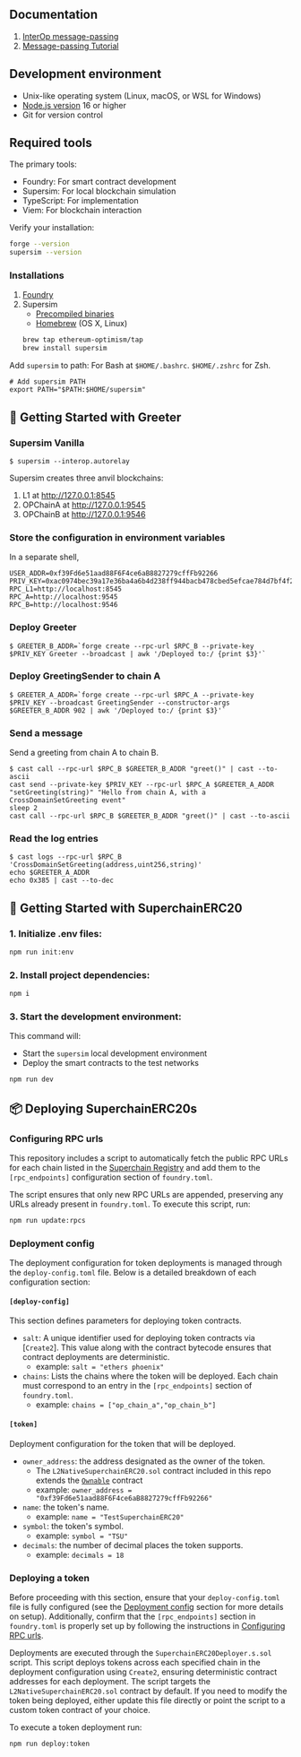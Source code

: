## Documentation
1. [InterOp message-passing](https://docs.optimism.io/stack/interop/message-passing)
2. [Message-passing Tutorial](https://docs.optimism.io/stack/interop/tutorials/message-passing)


## Development environment

- Unix-like operating system (Linux, macOS, or WSL for Windows)
- [Node.js version](https://github.com/Schniz/fnm) 16 or higher
- Git for version control

## Required tools
The primary tools:

- Foundry: For smart contract development
- Supersim: For local blockchain simulation
- TypeScript: For implementation
- Viem: For blockchain interaction

Verify your installation:

```bash
forge --version
supersim --version
```
### Installations
1. [Foundry](https://book.getfoundry.sh/getting-started/installation)
2. Supersim
    - [Precompiled binaries](https://github.com/ethereum-optimism/supersim/releases)
    - [Homebrew](https://brew.sh/) (OS X, Linux)
    ```bash
    brew tap ethereum-optimism/tap
    brew install supersim
    ```

Add `supersim` to path: For Bash at `$HOME/.bashrc`. `$HOME/.zshrc` for Zsh. 
```
# Add supersim PATH
export PATH="$PATH:$HOME/supersim"
```

## 🚀 Getting Started with Greeter

### Supersim Vanilla

```shell
$ supersim --interop.autorelay
```
Supersim creates three anvil blockchains:

1. L1 at http://127.0.0.1:8545
2. OPChainA	at http://127.0.0.1:9545
3. OPChainB	at http://127.0.0.1:9546

### Store the configuration in environment variables
In a separate shell,
```shell
USER_ADDR=0xf39Fd6e51aad88F6F4ce6aB8827279cffFb92266
PRIV_KEY=0xac0974bec39a17e36ba4a6b4d238ff944bacb478cbed5efcae784d7bf4f2ff80
RPC_L1=http://localhost:8545
RPC_A=http://localhost:9545
RPC_B=http://localhost:9546
```

### Deploy Greeter

```shell
$ GREETER_B_ADDR=`forge create --rpc-url $RPC_B --private-key $PRIV_KEY Greeter --broadcast | awk '/Deployed to:/ {print $3}'`
```

### Deploy GreetingSender to chain A

```shell
$ GREETER_A_ADDR=`forge create --rpc-url $RPC_A --private-key $PRIV_KEY --broadcast GreetingSender --constructor-args $GREETER_B_ADDR 902 | awk '/Deployed to:/ {print $3}'`
```

### Send a message
Send a greeting from chain A to chain B.
```shell
$ cast call --rpc-url $RPC_B $GREETER_B_ADDR "greet()" | cast --to-ascii 
cast send --private-key $PRIV_KEY --rpc-url $RPC_A $GREETER_A_ADDR "setGreeting(string)" "Hello from chain A, with a CrossDomainSetGreeting event"
sleep 2
cast call --rpc-url $RPC_B $GREETER_B_ADDR "greet()" | cast --to-ascii
```

### Read the log entries

```shell
$ cast logs --rpc-url $RPC_B 'CrossDomainSetGreeting(address,uint256,string)'
echo $GREETER_A_ADDR
echo 0x385 | cast --to-dec
```


## 🚀 Getting Started with SuperchainERC20


### 1. Initialize .env files:

```sh
npm run init:env
```
### 2. Install project dependencies:

```sh
npm i
```
### 3. Start the development environment:

This command will:

- Start the `supersim` local development environment
- Deploy the smart contracts to the test networks
<!-- - Launch the example frontend application -->

```sh
npm run dev
```

## 📦 Deploying SuperchainERC20s

### Configuring RPC urls

This repository includes a script to automatically fetch the public RPC URLs for each chain listed in the [Superchain Registry](https://github.com/ethereum-optimism/superchain-registry/blob/main/chainList.json) and add them to the `[rpc_endpoints]` configuration section of `foundry.toml`.

The script ensures that only new RPC URLs are appended, preserving any URLs already present in `foundry.toml`. To execute this script, run:

```sh
npm run update:rpcs
```

### Deployment config

The deployment configuration for token deployments is managed through the `deploy-config.toml` file. Below is a detailed breakdown of each configuration section:

#### `[deploy-config]`

This section defines parameters for deploying token contracts.

- `salt`: A unique identifier used for deploying token contracts via [`Create2`]. This value along with the contract bytecode ensures that contract deployments are deterministic.
  - example: `salt = "ethers phoenix"`
- `chains`: Lists the chains where the token will be deployed. Each chain must correspond to an entry in the `[rpc_endpoints]` section of `foundry.toml`.
  - example: `chains = ["op_chain_a","op_chain_b"]`

#### `[token]`

Deployment configuration for the token that will be deployed.

- `owner_address`: the address designated as the owner of the token.
  - The `L2NativeSuperchainERC20.sol` contract included in this repo extends the [`Ownable`](https://github.com/Vectorized/solady/blob/c3b2ffb4a3334ea519555c5ea11fb0e666f8c2bc/src/auth/Ownable.sol) contract
  - example: `owner_address = "0xf39Fd6e51aad88F6F4ce6aB8827279cffFb92266"`
- `name`: the token's name.
  - example: `name = "TestSuperchainERC20"`
- `symbol`: the token's symbol.
  - example: `symbol = "TSU"`
- `decimals`: the number of decimal places the token supports.
  - example: `decimals = 18`

### Deploying a token

Before proceeding with this section, ensure that your `deploy-config.toml` file is fully configured (see the [Deployment config](#deployment-config) section for more details on setup). Additionally, confirm that the `[rpc_endpoints]` section in `foundry.toml` is properly set up by following the instructions in [Configuring RPC urls](#configuring-rpc-urls).

Deployments are executed through the `SuperchainERC20Deployer.s.sol` script. This script deploys tokens across each specified chain in the deployment configuration using `Create2`, ensuring deterministic contract addresses for each deployment. The script targets the `L2NativeSuperchainERC20.sol` contract by default. If you need to modify the token being deployed, either update this file directly or point the script to a custom token contract of your choice.

To execute a token deployment run:

```sh
npm run deploy:token

```
